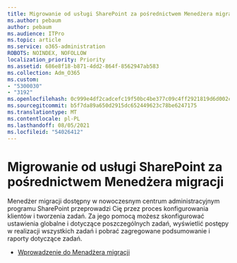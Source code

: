 ```yaml
---
title: Migrowanie od usługi SharePoint za pośrednictwem Menedżera migracji
ms.author: pebaum
author: pebaum
ms.audience: ITPro
ms.topic: article
ms.service: o365-administration
ROBOTS: NOINDEX, NOFOLLOW
localization_priority: Priority
ms.assetid: 686e8f18-b871-4dd2-864f-8562947ab583
ms.collection: Adm_O365
ms.custom:
- "5300030"
- "3192"
ms.openlocfilehash: 0c999e4df2cadcefc19f50bc4be377c09c4ff2921819d6d002c5bd223b7719b7
ms.sourcegitcommit: b5f7da89a650d2915dc652449623c78be6247175
ms.translationtype: MT
ms.contentlocale: pl-PL
ms.lasthandoff: 08/05/2021
ms.locfileid: "54026412"
---
```

# <a name="migrating-to-sharepoint-online-via-migration-manager"></a>Migrowanie od usługi SharePoint za pośrednictwem Menedżera migracji

Menedżer migracji dostępny w nowoczesnym centrum administracyjnym programu SharePoint przeprowadzi Cię przez proces konfigurowania klientów i tworzenia zadań. Za jego pomocą możesz skonfigurować ustawienia globalne i dotyczące poszczególnych zadań, wyświetlić postępy w realizacji wszystkich zadań i pobrać zagregowane podsumowanie i raporty dotyczące zadań.

- [Wprowadzenie do Menadżera migracji](https://docs.microsoft.com/sharepointmigration/mm-get-started)
